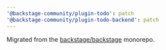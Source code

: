 ```yaml
---
'@backstage-community/plugin-todo': patch
'@backstage-community/plugin-todo-backend': patch
---
```


Migrated from the [backstage/backstage](https://github.com/backstage/backstage) monorepo.
